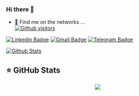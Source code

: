 ### Hi there 👋

- 💬 Find me on the networks ...   
[![Github visitors](https://visitor-badge.glitch.me/badge?page_id=MarcosApp.visitor-badge)](https://github.com/MarcosApp)

[![Linkedin Badge](https://img.shields.io/badge/-LinkedIn-blue?style=flat-square&logo=Linkedin&logoColor=white&link=https://www.linkedin.com/in/marcosgotado/)](https://www.linkedin.com/in/marcosgotado/)
[![Gmail Badge](https://img.shields.io/badge/-Gmail-c14438?style=flat-square&logo=Gmail&logoColor=white&link=mailto:marcos.gotado123@gmail.com)](mailto:marcos.gotado123@gmail.com)
[![Telegram Badge](https://img.shields.io/badge/-Telegram-1ca0f1?style=flat-square&labelColor=1ca0f1&logo=telegram&logoColor=white&link=https://t.me/MarcosApps/)](https://t.me/MarcosApps/)

[![Github Stats](https://github-readme-stats.vercel.app/api?username=MarcosApp&hide=[%22issues%22,%22prs%22,%22contribs%22]&show_icons=true&theme=default)](https://github.com/MarcosApp)
## ⭐ GitHub Stats

<p align = "center">
  <img src = "https://github-readme-stats.vercel.app/api?username=MarcosApp&show_icons=true&theme=tokyonight&line_height=27">
</p>
